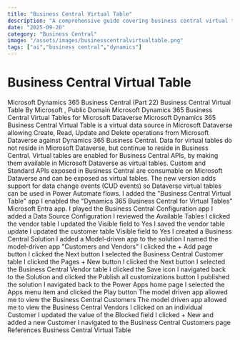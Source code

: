 ```yaml
---
title: "Business Central Virtual Table"
description: "A comprehensive guide covering business central virtual table"
date: "2025-09-20"
category: "Business Central"
image: "/assets/images/businesscentralvirtualtable.png"
tags: ["ai","business central","dynamics"]
---
```


# Business Central Virtual Table

Microsoft Dynamics 365 Business Central (Part 22) Business Central Virtual Table By Microsoft , Public Domain Microsoft Dynamics 365 Business Central Virtual Tables for Microsoft Dataverse Microsoft Dynamics 365 Business Central Virtual Table is a virtual data source in Microsoft Dataverse allowing Create, Read, Update and Delete operations from Microsoft Dataverse against Dynamics 365 Business Central. Data for virtual tables do not reside in Microsoft Dataverse, but continue to reside in Business Central. Virtual tables are enabled for Business Central APIs, by making them available in Microsoft Dataverse as virtual tables. Custom and Standard APIs exposed in Business Central are consumable on Microsoft Dataverse and can be exposed as virtual tables. The new version adds support for data change events (CUD events) so Dataverse virtual tables can be used in Power Automate flows. I added the "Business Central Virtual Table" app I enabled the "Dynamics 365 Business Central for Virtual Tables" Microsoft Entra app. I played the Business Central Configuration app I added a Data Source Configuration I reviewed the Available Tables I clicked the vendor table I updated the Visible field to Yes I saved the vendor table update I updated the customer table Visible field to Yes I created a Business Central Solution I added a Model-driven app to the solution I named the model-driven app "Customers and Vendors" I clicked the + Add page button I clicked the Next button I selected the Business Central Customer table I clicked the Pages + New button I clicked the Next button I selected the Business Central Vendor table I clicked the Save icon I navigated back to the Solution and clicked the Publish all customizations button I published the solution I navigated back to the Power Apps home page I selected the Apps menu item and clicked the Play button The model driven app allowed me to view the Business Central Customers The model driven app allowed me to view the Business Central Vendors I clicked on an individual Customer I updated the value of the Blocked field I clicked + New and added a new Customer I navigated to the Business Central Customers page References Business Central Virtual Table
